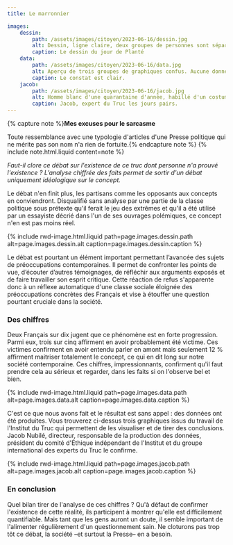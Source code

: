 ```yaml
---
title: Le marronnier

images:
    dessin:
        path: /assets/images/citoyen/2023-06-16/dessin.jpg
        alt: Dessin, ligne claire, deux groupes de personnes sont séparées par un individu, au milieu, bras écartés. Des nuages planent au dessus des deux groupes. Un autre individu est représenté dans les airs entre les deux nuages, sans qu'on sache s'il s'élève ou s'écrace.
        caption: Le dessin du jour de Planté
    data:
        path: /assets/images/citoyen/2023-06-16/data.jpg
        alt: Aperçu de trois groupes de graphiques confus. Aucune donnée n'est vraiment lisible.
        caption: Le constat est clair.
    jacob:
        path: /assets/images/citoyen/2023-06-16/jacob.jpg
        alt: Homme blanc d'une quarantaine d'année, habillé d'un costume bleu marine, chemise blanche, cravate bleue, assis à une table, mains jointes par dessus un journal posé grand ouvert.
        caption: Jacob, expert du Truc les jours pairs.
---
```


{% capture note %}**Mes excuses pour le sarcasme**

Toute ressemblance avec une typologie d'articles d'une Presse politique qui ne mérite pas son nom n'a rien de fortuite.{% endcapture note %} {% include note.html.liquid content=note %}

_Faut-il clore ce débat sur l'existence de ce truc dont personne n'a prouvé l'existence ? L’analyse chiffrée des faits permet de sortir d'un débat uniquement idéologique sur le concept._

Le débat n'en finit plus, les partisans comme les opposants aux concepts en conviendront. Disqualifié sans analyse par une partie de la classe politique sous prétexte qu'il ferait le jeu des extrêmes et qu'il a été utilisé par un essayiste décrié dans l'un de ses ouvrages polémiques, ce concept n'en est pas moins réel.

{% include rwd-image.html.liquid
path=page.images.dessin.path
alt=page.images.dessin.alt
caption=page.images.dessin.caption
%}

Le débat est pourtant un élément important permettant l’avancée des sujets de préoccupations contemporaines. Il permet de confronter les points de vue, d’écouter d’autres témoignages, de réfléchir aux arguments exposés et de faire travailler son esprit critique. Cette réaction de refus s'apparente donc à un réflexe automatique d'une classe sociale éloignée des préoccupations concrètes des Français et vise à étouffer une question pourtant cruciale dans la société.

### Des chiffres

Deux Français sur dix jugent que ce phénomène est en forte progression. Parmi eux, trois sur cinq affirment en avoir probablement été victime. Ces victimes confirment en avoir entendu parler en amont mais seulement 12 % affirment maitriser totalement le concept, ce qui en dit long sur notre société contemporaine. Ces chiffres, impressionnants, confirment qu'il faut prendre cela au sérieux et regarder, dans les faits si on l'observe bel et bien.

{% include rwd-image.html.liquid
path=page.images.data.path
alt=page.images.data.alt
caption=page.images.data.caption
%}

C'est ce que nous avons fait et le résultat est sans appel : des données ont été produites. Vous trouverez ci-dessus trois graphiques issus du travail de l'Institut du Truc qui permettent de les visualiser et de tirer des conclusions. Jacob Nubilé, directeur, responsable de la production des données, président du comité d'Éthique indépendant de l'Institut et du groupe international des experts du Truc le confirme.

{% include rwd-image.html.liquid
path=page.images.jacob.path
alt=page.images.jacob.alt
caption=page.images.jacob.caption
%}

### En conclusion

Quel bilan tirer de l'analyse de ces chiffres ? Qu'à défaut de confirmer l'existence de cette réalité, ils participent à montrer qu'elle est difficilement quantifiable. Mais tant que les gens auront un doute, il semble important de l'alimenter régulièrement d'un questionnement sain. Ne cloturons pas trop tôt ce débat, la société –et surtout la Presse– en a besoin.

